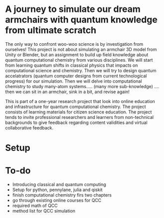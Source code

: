 # A journey to simulate our dream armchairs with quantum knowledge from ultimate scratch 
The only way to confront woo-woo science is by investigation from ourselves! This project is not about simulating an armchair 3D model from Unity or Blender, but an assignment to build up field knowledge about quantum computational chemistry from various disciplines. We will start from learning quantum shifts in classical physics that impacts on computational science and chemistry. Then we will try to design quantum accelatrators (quantum computer designs from current technological progress) for our simulation. Then we will delve into computational chemistry to study many-atom systems.....  (many more sub-knowledge) .... then we can sit in an armchair, sink in a bit, and revise again!

This is part of a one-year research project that look into online education and infrastructure for quantum computational chemistry. The project consists of learning materials for citizen science education. The project tends to invite professional researchers and learners from non-technical backgrounds to give feedback regarding content validities and virtual collaborative feedback. 

# Setup

# To-do

- Introducing classical and quantum computing 
- Setup for python, pennylane, julia and qiskit 
- finish computational chemistry firs two chapters 
- go through existing online courses for QCC
- required math of QCC
- method list for QCC simulation 
